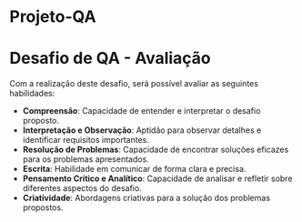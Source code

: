 # Projeto-QA
# Desafio de QA - Avaliação
Com a realização deste desafio, será possível avaliar as seguintes habilidades:
- **Compreensão**: Capacidade de entender e interpretar o desafio proposto.
- **Interpretação e Observação**: Aptidão para observar detalhes e identificar requisitos importantes.
- **Resolução de Problemas**: Capacidade de encontrar soluções eficazes para os problemas apresentados.
- **Escrita**: Habilidade em comunicar de forma clara e precisa.
- **Pensamento Crítico e Analítico**: Capacidade de analisar e refletir sobre diferentes aspectos do desafio.
- **Criatividade**: Abordagens criativas para a solução dos problemas propostos.

